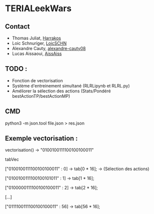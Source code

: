 # TERIALeekWars


## Contact 

* Thomas Juliat, [Harrakos](https://github.com/Harrakos)
* Loic Schnuriger, [LoicSCHN](https://github.com/LoicSCHN)
* Alexandre Cauty, [alexandre-cauty08](https://github.com/alexandre-cauty08)
* Lucas Aissaoui, [AissAiss](https://github.com/AissAiss)

## TODO : 

* Fonction de vectorisation
* Système d'entreinement simultané (RLRLipynb et RLRL.py)
* Améliorer la sélection des actions (Stats/Pondéré bestActionTP/bestActionMP) 

## CMD 
python3 -m json.tool file.json > res.json


## Exemple vectorisation : 

vectorisation() -> "0100100111100100100011"

tabVec

["0100100111100100100011" : 0]   ->   tab[0 * 16];   ->   (Sélection des actions)  

["0100100111100100101011" : 1]   ->   tab[1 * 16];

["0100000111100100100011" : 2]   ->   tab[2 * 16];

[...]

["0111100111100100100011" : 56]  ->   tab[56 * 16];
